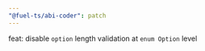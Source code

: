 ```yaml
---
"@fuel-ts/abi-coder": patch
---
```


feat: disable `option` length validation at `enum Option` level